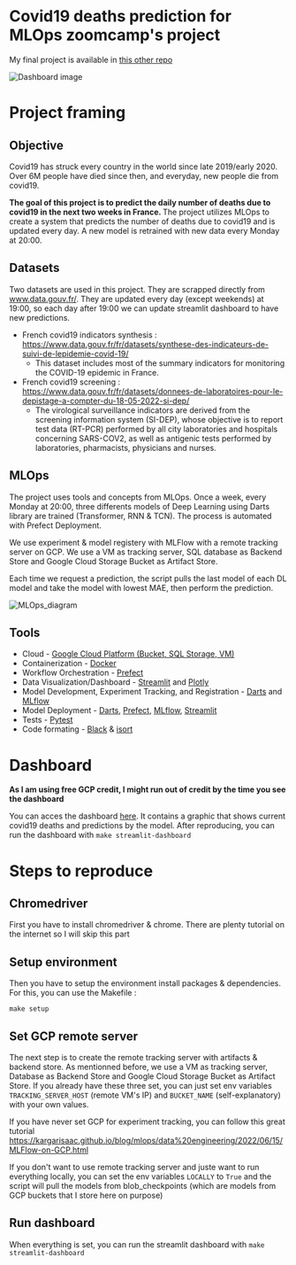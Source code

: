 # Covid19 deaths prediction for MLOps zoomcamp's project

My final project is available in [this other repo](https://github.com/WLDCH/covid19-deaths-prediction)

![Dashboard image](./fig/dashboard_screenshot.png)

# Project framing

## Objective

Covid19 has struck every country in the world since late 2019/early 2020. Over 6M people have died since then, and everyday, new people die from covid19.

<b>The goal of this project is to predict the daily number of deaths due to covid19 in the next two weeks in France. </b> The project utilizes MLOps to create a system that predicts the number of deaths due to covid19 and is updated every day. A new model is retrained with new data every Monday at 20:00.

## Datasets

Two datasets are used in this project. They are scrapped directly from www.data.gouv.fr/. They are updated every day (except weekends) at 19:00, so each day after 19:00 we can update streamlit dashboard to have new predictions.

* French covid19 indicators synthesis : https://www.data.gouv.fr/fr/datasets/synthese-des-indicateurs-de-suivi-de-lepidemie-covid-19/
  * This dataset includes most of the summary indicators for monitoring the COVID-19 epidemic in France.
* French covid19 screening : https://www.data.gouv.fr/fr/datasets/donnees-de-laboratoires-pour-le-depistage-a-compter-du-18-05-2022-si-dep/
  * The virological surveillance indicators are derived from the screening information system (SI-DEP), whose objective is to report test data (RT-PCR) performed by all city laboratories and hospitals concerning SARS-COV2, as well as antigenic tests performed by laboratories, pharmacists, physicians and nurses.

## MLOps

The project uses tools and concepts from MLOps. Once a week, every Monday at 20:00, three differents models of Deep Learning using Darts library are trained (Transformer, RNN & TCN). The process is automated with Prefect Deployment.

We use experiment & model registery with MLFlow with a remote tracking server on GCP. We use a VM as tracking server, SQL database as Backend Store and Google Cloud Storage Bucket as Artifact Store.

Each time we request a prediction, the script pulls the last model of each DL model and take the model with lowest MAE, then perform the prediction.


![MLOps_diagram](fig/MLOps_diagram.png)

## Tools

* Cloud - [Google Cloud Platform (Bucket, SQL Storage, VM)](https://www.google.com/cloud)
* Containerization - [Docker](https://www.docker.com)
* Workflow Orchestration - [Prefect](https://www.prefect.io/)
* Data Visualization/Dashboard - [Streamlit](https://streamlit.io/) and [Plotly](https://plotly.com/) 
* Model Development, Experiment Tracking, and Registration - [Darts](https://unit8co.github.io/darts/) and [MLflow](https://www.mlflow.org/)
* Model Deployment - [Darts](https://unit8co.github.io/darts/), [Prefect](https://www.prefect.io/),  [MLflow](https://www.mlflow.org/), [Streamlit](https://streamlit.io/)
* Tests - [Pytest](https://docs.pytest.org/en/7.1.x/)
* Code formating - [Black](https://github.com/psf/black) & [isort](https://isort.readthedocs.io/en/latest/)

# Dashboard

<b> As I am using free GCP credit, I might run out of credit by the time you see the dashboard </b>

You can acces the dashboard [here](http://35.210.155.194:8501/). It contains a graphic that shows current covid19 deaths and predictions by the model.
After reproducing, you can run the dashboard with `make streamlit-dashboard`

# Steps to reproduce

## Chromedriver

First you have to install chromedriver & chrome. There are plenty tutorial on the internet so I will skip this part

## Setup environment

Then you have to setup the environment install packages & dependencies. For this, you can use the Makefile :

`make setup`

## Set GCP remote server

The next step is to create the remote tracking server with artifacts & backend store. As mentionned before, we use a VM as tracking server, Database as Backend Store and Google Cloud Storage Bucket as Artifact Store. If you already have these three set, you can just set env variables `TRACKING_SERVER_HOST` (remote VM's IP) and `BUCKET_NAME` (self-explanatory) with your own values. 

If you have never set GCP for experiment tracking, you can follow this great tutorial https://kargarisaac.github.io/blog/mlops/data%20engineering/2022/06/15/MLFlow-on-GCP.html

If you don't want to use remote tracking server and juste want to run everything locally, you can set the env variables `LOCALLY` to `True` and the script will pull the models from blob_checkpoints (which are models from GCP buckets that I store here on purpose)

## Run dashboard

When everything is set, you can run the streamlit dashboard with `make streamlit-dashboard`
